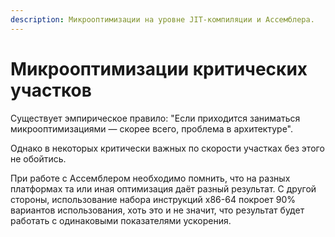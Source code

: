 ```yaml
---
description: Микрооптимизации на уровне JIT-компиляции и Ассемблера.
---
```


# Микрооптимизации критических участков

Существует эмпирическое правило: "Если приходится заниматься микрооптимизациями — скорее всего, проблема в архитектуре".

Однако в некоторых критически важных по скорости участках без этого не обойтись.

При работе с Ассемблером необходимо помнить, что на разных платформах та или иная оптимизация даёт разный результат. С другой стороны, использование набора инструкций x86-64 покроет 90% вариантов использования, хоть это и не значит, что результат будет работать с одинаковыми показателями ускорения.

